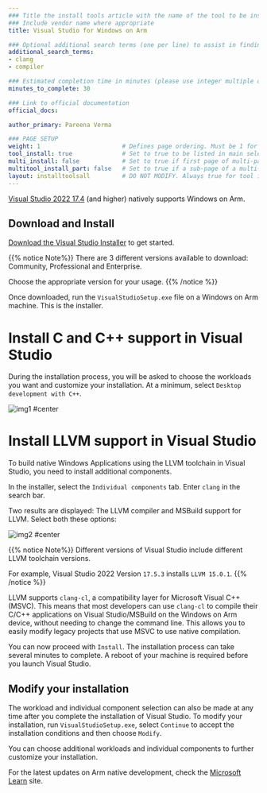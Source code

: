 ```yaml
---
### Title the install tools article with the name of the tool to be installed
### Include vendor name where appropriate
title: Visual Studio for Windows on Arm 

### Optional additional search terms (one per line) to assist in finding the article
additional_search_terms:
- clang
- compiler

### Estimated completion time in minutes (please use integer multiple of 5)
minutes_to_complete: 30

### Link to official documentation
official_docs: 

author_primary: Pareena Verma

### PAGE SETUP
weight: 1                       # Defines page ordering. Must be 1 for first (or only) page.
tool_install: true              # Set to true to be listed in main selection page, else false
multi_install: false            # Set to true if first page of multi-page article, else false
multitool_install_part: false   # Set to true if a sub-page of a multi-page article, else false
layout: installtoolsall         # DO NOT MODIFY. Always true for tool install articles
---
```


[Visual Studio 2022 17.4](https://learn.microsoft.com/en-us/visualstudio/install/visual-studio-on-arm-devices) (and higher) natively supports Windows on Arm.

## Download and Install

[Download the Visual Studio Installer](https://visualstudio.microsoft.com/vs/) to get started.

{{% notice Note%}}
There are 3 different versions available to download: Community, Professional and Enterprise.

Choose the appropriate version for your usage.
{{% /notice %}}

Once downloaded, run the `VisualStudioSetup.exe` file on a Windows on Arm machine. This is the installer.

# Install C and C++ support in Visual Studio
During the installation process, you will be asked to choose the workloads you want and customize your installation. At a minimum, select `Desktop development with C++`.

![img1 #center](/install-guides/_images/vs-woa.png)

# Install LLVM support in Visual Studio

To build native Windows Applications using the LLVM toolchain in Visual Studio, you need to install additional components.

In the installer, select the `Individual components` tab. Enter `clang` in the search bar.

Two results are displayed: The LLVM compiler and MSBuild support for LLVM. Select both these options:

![img2 #center](/install-guides/_images/llvm_vs.png)

{{% notice  Note%}}
Different versions of Visual Studio include different LLVM toolchain versions.

For example, Visual Studio 2022 Version `17.5.3` installs `LLVM 15.0.1`.
{{% /notice %}}

LLVM supports `clang-cl`, a compatibility layer for Microsoft Visual C++ (MSVC). This means that most developers can use `clang-cl` to compile their C/C++ applications on Visual Studio/MSBuild on the Windows on Arm device, without needing to change the command line. This allows you to easily modify legacy projects that use MSVC to use native compilation.

You can now proceed with `Install`. The installation process can take several minutes to complete. A reboot of your machine is required before you launch Visual Studio.

## Modify your installation
The workload and individual component selection can also be made at any time after you complete the installation of Visual Studio. To modify your installation, run `VisualStudioSetup.exe`, select `Continue` to accept the installation conditions and then choose `Modify`.

You can choose additional workloads and individual components to further customize your installation.

For the latest updates on Arm native development, check the [Microsoft Learn](https://learn.microsoft.com/en-us/windows/arm/overview) site.
